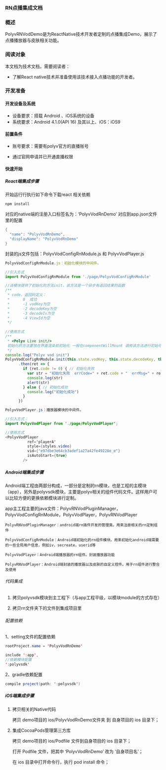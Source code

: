 ### RN点播集成文档

### 概述

PolyvRNVodDemo是为ReactNative技术开发者定制的点播集成Demo，展示了点播播放器与皮肤相关功能。

### 阅读对象

本文档为技术文档，需要阅读者：

- 了解React native技术并准备使用该技术接入点播功能的开发者。

### 开发准备

#### 开发设备及系统

- 设备要求：搭载 Android 、iOS系统的设备
- 系统要求：Android 4.1.0(API 16) 及其以上、iOS：iOS9

#### 前置条件

- 账号要求：需要有polyv官方的直播账号

- 通过官网申请并已开通直播权限


#### 快速开始

#####   React端集成步骤

开始运行行执行如下命令下载react 相关依赖

```js
npm install
```

对应的native端的注册入口标签名为：‘PolyvVodRnDemo’   对应到app.json文件里的配置

```java
{
  "name": "PolyvVodRnDemo",
  "displayName": "PolyvVodRnDemo"
}
```

封装的js文件包括：PolyvVodConfigRnModule.js 和 PolyvVodPlayer.js

```javascript
PolyvVodConfigRnModule.js：初始化模块的中间件。

//引入方式
import PolyvVodConfigRnModule from './page/PolyvVodConfigRnModule'

//该模块提供了初始化的方法init，该方法是一个异步有返回结果的函数
/**
 * code，返回码定义：
 *      0  成功
 *      -1 vodKey为空
 *      -2 decodeKey为空
 *      -3 decodeIv为空
 *      -4 ViewId为空
 */
 
//使用方式
/**
 * <Polyv Live init/>
 初始化的方法要放在界面渲染前初始化 一般在componentWillMount 调用该方法进行初始化
 */
console.log("Polyv vod init")
PolyvVodConfigRnModule.init(this.state.vodKey, this.state.decodeKey, this.state.decodeIv, this.state.viewerId, this.state.nickName)
      .then(ret => {
        if (ret.code != 0) { // 初始化失败
          var str = "初始化失败  errCode=" + ret.code + "  errMsg=" + ret.message
          console.log(str)
          alert(str)
        } else { // 初始化成功
          console.log("初始化成功")
        }
      })
```

```java
PolyvVodPlayer.js：播放器模块的中间件。

//引入方式：
import PolyvVodPlayer from './page/PolyvVodPlayer';

//使用方式
<PolyvVodPlayer
          ref='playerA'
          style={styles.video}
          vid={"e97dbe3e64cb3adef1a27a42fe49228e_e"}
          isAutoStart={true}
        />
```

#####    Android端集成步骤

Android端工程由两部分构成，一部分是定制的rn模块，也是工程的主模块（app），另外是polyvsdk模块，主要是polyv相关的组件代码文件。这样用户可以比较方便的更换依赖模块进行定制。

app主工程主要的java文件：PolyvRNVodPluginManager，PolyvVodConfigRnModule，PolyvVodPlayer，PolyvRNVodPlayer

```
PolyvRNVodPluginManager：android端rn插件开发的管理类。用来注册相关的rn定制组件
```

```
PolyvVodConfigRnModule：Android端初始化的rn组件模块。用来初始化android端需要的一些全局用户信息，例如iv，secreate，userid等
```

```
PolyvVodPlayer：Android端播放器的rn组件。封装播放器功能
```

```
PolyvRNVodPlayer：Android端封装的播放器以及皮肤的自定义控件。用于rn组件进行整合及使用
```

######  代码集成

1. 拷贝polyvsdk模块到主工程下（与app工程平级，以模块module的方式存在）

2. 拷贝rn文件夹下的文件到集成项目里

######  配置依赖

1、setting文件的配置依赖

```java
rootProject.name = 'PolyvVodRnDemo'

include ':app', 
//依赖模块配置
':polyvsdk'
```

2、gradle依赖配置

```java
compile project(path: ':polyvsdk')
```



#####   iOS端集成步骤

1. 拷贝相关的Native代码

   拷贝 demo项目的 ios/PolyvVodRnDemo文件夹 到 自身项目的 ios 目录下；

2. 集成CocoaPods管理第三方库

   拷贝 demo项目的 ios/Podfile 文件到自身项目的 ios 目录下；

   打开 Podfile 文件，把其中 ‘PolyvVodRnDemo’ 改为 ‘自身项目名’；

   在 ios 目录中打开命令行，执行 pod install 命令；

